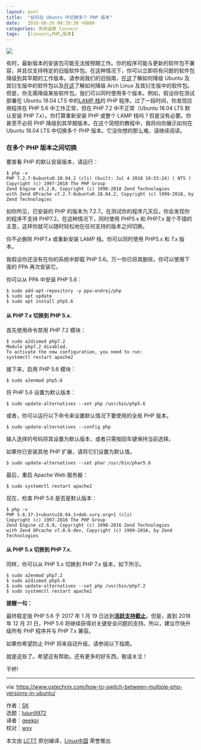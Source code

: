 ```yaml
---
layout: post
title:	"如何在 Ubuntu 中切换多个 PHP 版本"
date:	2018-08-26 08:39:30 +0800 
categories:	系统运维 linuxcn 
tags:	[linuxcn,PHP,版本]
---
```



![](/Asserts/Images//attachment/album/201808/26/083933lu076fvl4w8li5n5.png)


有时，最新版本的安装包可能无法按预期工作。你的程序可能与更新的软件包不兼容，并且仅支持特定的旧版软件包。在这种情况下，你可以立即将有问题的软件包降级到其早期的工作版本。请参阅我们的旧指南，[在这](https://www.ostechnix.com/how-to-downgrade-a-package-in-ubuntu/)了解如何降级 Ubuntu 及其衍生版中的软件包以及[在这](https://www.ostechnix.com/how-to-downgrade-a-package-in-ubuntu/)了解如何降级 Arch Linux 及其衍生版中的软件包。但是，你无需降级某些软件包。我们可以同时使用多个版本。例如，假设你在测试部署在 Ubuntu 18.04 LTS 中的[LAMP 栈](https://www.ostechnix.com/install-apache-mariadb-php-lamp-stack-ubuntu-16-04/)的 PHP 程序。过了一段时间，你发现应用程序在 PHP 5.6 中工作正常，但在 PHP 7.2 中不正常（Ubuntu 18.04 LTS 默认安装 PHP 7.x）。你打算重新安装 PHP 或整个 LAMP 栈吗？但是没有必要。你甚至不必将 PHP 降级到其早期版本。在这个简短的教程中，我将向你展示如何在 Ubuntu 18.04 LTS 中切换多个 PHP 版本。它没你想的那么难。请继续阅读。


### 在多个 PHP 版本之间切换


要查看 PHP 的默认安装版本，请运行：



```
$ php -v
PHP 7.2.7-0ubuntu0.18.04.2 (cli) (built: Jul 4 2018 16:55:24) ( NTS )
Copyright (c) 1997-2018 The PHP Group
Zend Engine v3.2.0, Copyright (c) 1998-2018 Zend Technologies
with Zend OPcache v7.2.7-0ubuntu0.18.04.2, Copyright (c) 1999-2018, by Zend Technologies
```

如你所见，已安装的 PHP 的版本为 7.2.7。在测试你的程序几天后，你会发现你的程序不支持 PHP7.2。在这种情况下，同时使用 PHP5.x 和 PHP7.x 是个不错的主意，这样你就可以随时轻松地在任何支持的版本之间切换。


你不必删除 PHP7.x 或重新安装 LAMP 栈。你可以同时使用 PHP5.x 和 7.x 版本。


我假设你还没有在你的系统中卸载 PHP 5.6。万一你已将其删除，你可以使用下面的 PPA 再次安装它。


你可以从 PPA 中安装 PHP 5.6：



```
$ sudo add-apt-repository -y ppa:ondrej/php
$ sudo apt update
$ sudo apt install php5.6
```

#### 从 PHP 7.x 切换到 PHP 5.x.


首先使用命令禁用 PHP 7.2 模块：



```
$ sudo a2dismod php7.2
Module php7.2 disabled.
To activate the new configuration, you need to run:
systemctl restart apache2
```

接下来，启用 PHP 5.6 模块：



```
$ sudo a2enmod php5.6
```

将 PHP 5.6 设置为默认版本：



```
$ sudo update-alternatives --set php /usr/bin/php5.6
```

或者，你可以运行以下命令来设置默认情况下要使用的全局 PHP 版本。



```
$ sudo update-alternatives --config php
```

输入选择的号码将其设置为默认版本，或者只需按回车键保持当前选择。


如果你已安装其他 PHP 扩展，请将它们设置为默认值。



```
$ sudo update-alternatives --set phar /usr/bin/phar5.6
```

最后，重启 Apache Web 服务器：



```
$ sudo systemctl restart apache2
```

现在，检查 PHP 5.6 是否是默认版本：



```
$ php -v
PHP 5.6.37-1+ubuntu18.04.1+deb.sury.org+1 (cli)
Copyright (c) 1997-2016 The PHP Group
Zend Engine v2.6.0, Copyright (c) 1998-2016 Zend Technologies
with Zend OPcache v7.0.6-dev, Copyright (c) 1999-2016, by Zend Technologies
```

#### 从 PHP 5.x 切换到 PHP 7.x.


同样，你可以从 PHP 5.x 切换到 PHP 7.x 版本，如下所示。



```
$ sudo a2enmod php7.2
$ sudo a2dismod php5.6
$ sudo update-alternatives --set php /usr/bin/php7.2
$ sudo systemctl restart apache2
```

**提醒一句：**


最终稳定版 PHP 5.6 于 2017 年 1 月 19 日达到[**活跃支持截止**](http://php.net/supported-versions.php)。但是，直到 2018 年 12 月 31 日，PHP 5.6 将继续获得对关键安全问题的支持。所以，建议尽快升级所有 PHP 程序并与 PHP 7.x 兼容。


如果你希望防止 PHP 将来自动升级，请参阅以下指南。


就是这些了。希望这有帮助。还有更多的好东西。敬请关注！


干杯!




---


via: <https://www.ostechnix.com/how-to-switch-between-multiple-php-versions-in-ubuntu/>


作者：[SK](https://www.ostechnix.com/author/sk/)  
 选题：[lujun9972](https://github.com/lujun9972)  
 译者：[geekpi](https://github.com/geekpi)  
 校对：[wxy](https://github.com/wxy)


本文由 [LCTT](https://github.com/LCTT/TranslateProject) 原创编译，[Linux中国](https://linux.cn/) 荣誉推出
